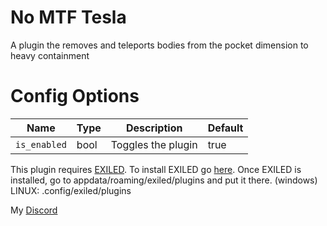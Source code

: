 # No MTF Tesla
A plugin the removes and teleports bodies from the pocket dimension to heavy containment
# Config Options
| Name | Type | Description | Default |
| --- | --- | --- | --- |
| `is_enabled` | bool | Toggles the plugin | true |


This plugin requires [EXILED](https://github.com/galaxy119/EXILED/releases/tag/2.1.19).
To install EXILED go [here](https://www.youtube.com/watch?v=EUfzj8OWvQU).
Once EXILED is installed, go to appdata/roaming/exiled/plugins and put it there. (windows)
LINUX: .config/exiled/plugins

My [Discord](http://discordapp.com/users/383725483256315905)
